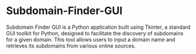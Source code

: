 # Subdomain-Finder-GUI
Subdomain Finder GUI is a Python application built using Tkinter, a standard GUI toolkit for Python, designed to facilitate the discovery of subdomains for a given domain. This tool allows users to input a domain name and retrieves its subdomains from various online sources.
